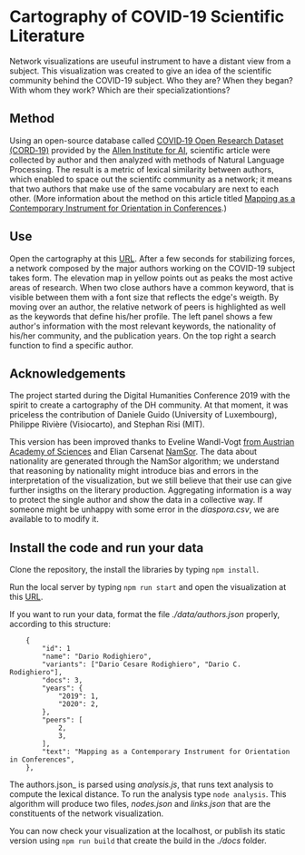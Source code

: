 # Cartography of COVID-19 Scientific Literature

Network visualizations are useuful instrument to have a distant view from a subject. This visualization was created to give an idea of the scientific community behind the COVID-19 subject. Who they are? When they began? With whom they work? Which are their specializationtions?

## Method

Using an open-source database called <a href='https://pages.semanticscholar.org/coronavirus-research'>COVID&#8209;19 Open Research Dataset (CORD&#8209;19)</a> provided by the <a href='https://allenai.org/'>Allen Institute for AI</a>, scientific article were collected by author and then analyzed with methods of Natural Language Processing. The result is a metric of lexical similarity between authors, which enabled to space out the scientifc community as a network; it means that two authors that make use of the same vocabulary are next to each other. (More information about the method on this article titled [Mapping as a Contemporary Instrument for Orientation in Conferences](https://doi.org/10.5281/zenodo.3611341).)

## Use

Open the cartography at this [URL](https://rodighiero.github.io/COVID-19/). After a few seconds for stabilizing forces, a network composed by the major authors working on the COVID-19 subject takes form. The elevation map in yellow points out as peaks the most active areas of research. When two close authors have a common keyword, that is visible between them with a font size that reflects the edge's weigth. By moving over an author, the relative network of peers is highlighted as well as the keywords that define his/her profile. The left panel shows a few author's information with the most relevant keywords, the nationality of his/her community, and the publication years. On the top right a search function to find a specific author.

## Acknowledgements

The project started during the Digital Humanities Conference 2019 with the spirit to create a cartography of the DH community. At that moment, it was priceless the contribution of Daniele Guido (University of Luxembourg), Philippe Rivière (Visiocarto), and Stephan Risi (MIT).

This version has been improved thanks to Eveline Wandl-Vogt [from Austrian Academy of Sciences](https://www.oeaw.ac.at) and Elian Carsenat [NamSor](https://www.namsor.com). The data about nationality are generated through the NamSor algorithm; we understand that reasoning by nationality might introduce bias and errors in the interpretation of the visualization, but we still believe that their use can give further insigths on the literary production. Aggregating information is a way to protect the single author and show the data in a collective way. If someone might be unhappy with some error in the _diaspora.csv_, we are available to to modify it.


## Install the code and run your data

Clone the repository, the install the libraries by typing `npm install`.

Run the local server by typing `npm run start` and open the visualization at this [URL](http://localhost:8080).

If you want to run your data, format the file _./data/authors.json_ properly, according to this structure:

```
	{
		"id": 1
		"name": "Dario Rodighiero",
		"variants": ["Dario Cesare Rodighiero", "Dario C. Rodighiero"],
		"docs": 3,
		"years": {
			"2019": 1,
			"2020": 2,
		},
		"peers": [
			2,
			3,
		],
		"text": "Mapping as a Contemporary Instrument for Orientation in Conferences",
	},
```

The authors.json_ is parsed using _analysis.js_, that runs text analysis to compute the lexical distance. To run the analysis type `node analysis`. This algorithm will produce two files, _nodes.json_ and _links.json_ that are the constituents of the network visualization.

You can now check your visualization at the localhost, or publish its static version using `npm run build` that create the build in the _./docs_ folder.

